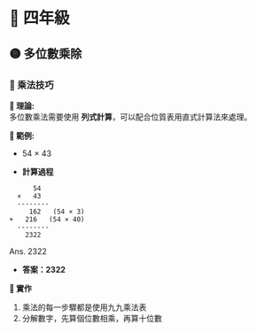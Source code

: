 # 📖 四年級

## 🟡 多位數乘除

### 🔢 乘法技巧

**📌 理論:**  
多位數乘法需要使用 **列式計算**，可以配合位質表用直式計算法來處理。

**📌 範例:**

- 54 × 43

- **計算過程**

```note
      54
  ×   43
  --------
     162   (54 × 3)
+   216   (54 × 40)
  --------
    2322
```

Ans. 2322

- **答案：2322**

**📝 實作**

1. 乘法的每一步驟都是使用九九乘法表
2. 分解數字，先算個位數相乘，再算十位數
